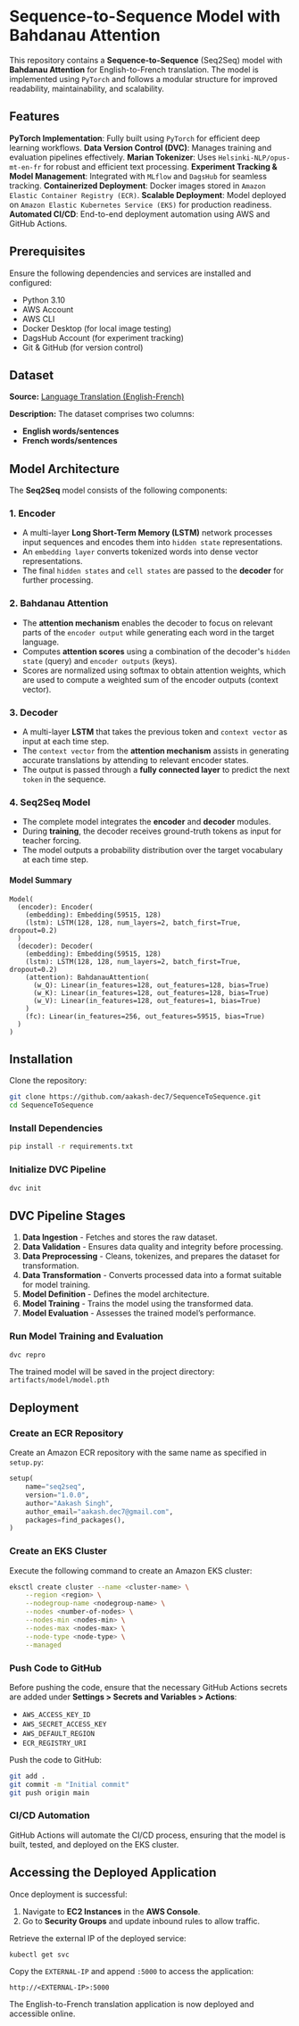 # Sequence-to-Sequence Model with Bahdanau Attention

This repository contains a **Sequence-to-Sequence** (Seq2Seq) model with **Bahdanau Attention** for English-to-French translation. The model is implemented using `PyTorch` and follows a modular structure for improved readability, maintainability, and scalability.

## Features

**PyTorch Implementation**: Fully built using `PyTorch` for efficient deep learning workflows.
**Data Version Control (DVC)**: Manages training and evaluation pipelines effectively.
**Marian Tokenizer**: Uses `Helsinki-NLP/opus-mt-en-fr` for robust and efficient text processing.
**Experiment Tracking & Model Management**: Integrated with `MLflow` and `DagsHub` for seamless tracking.
**Containerized Deployment**: Docker images stored in `Amazon Elastic Container Registry (ECR)`.
**Scalable Deployment**: Model deployed on `Amazon Elastic Kubernetes Service (EKS)` for production readiness.
**Automated CI/CD**: End-to-end deployment automation using AWS and GitHub Actions.

## Prerequisites

Ensure the following dependencies and services are installed and configured:

- Python 3.10
- AWS Account
- AWS CLI
- Docker Desktop (for local image testing)
- DagsHub Account (for experiment tracking)
- Git & GitHub (for version control)

## Dataset

**Source:** [Language Translation (English-French)](https://www.kaggle.com/datasets/devicharith/language-translation-englishfrench)

**Description:**
The dataset comprises two columns:

- **English words/sentences**
- **French words/sentences**

## Model Architecture

The **Seq2Seq** model consists of the following components:

### 1. Encoder

- A multi-layer **Long Short-Term Memory (LSTM)** network processes input sequences and encodes them into `hidden state` representations.
- An `embedding layer` converts tokenized words into dense vector representations.
- The final `hidden states` and `cell states` are passed to the **decoder** for further processing.

### 2. Bahdanau Attention

- The **attention mechanism** enables the decoder to focus on relevant parts of the `encoder output` while generating each word in the target language.
- Computes **attention scores** using a combination of the decoder's `hidden state` (query) and `encoder outputs` (keys).
- Scores are normalized using softmax to obtain attention weights, which are used to compute a weighted sum of the encoder outputs (context vector).

### 3. Decoder

- A multi-layer **LSTM** that takes the previous token and `context vector` as input at each time step.
- The `context vector` from the **attention mechanism** assists in generating accurate translations by attending to relevant encoder states.
- The output is passed through a **fully connected layer** to predict the next `token` in the sequence.

### 4. Seq2Seq Model

- The complete model integrates the **encoder** and **decoder** modules.
- During **training**, the decoder receives ground-truth tokens as input for teacher forcing.
- The model outputs a probability distribution over the target vocabulary at each time step.

#### Model Summary

```text
Model(
  (encoder): Encoder(
    (embedding): Embedding(59515, 128)
    (lstm): LSTM(128, 128, num_layers=2, batch_first=True, dropout=0.2)
  )
  (decoder): Decoder(
    (embedding): Embedding(59515, 128)
    (lstm): LSTM(128, 128, num_layers=2, batch_first=True, dropout=0.2)
    (attention): BahdanauAttention(
      (w_Q): Linear(in_features=128, out_features=128, bias=True)
      (w_K): Linear(in_features=128, out_features=128, bias=True)
      (w_V): Linear(in_features=128, out_features=1, bias=True)
    )
    (fc): Linear(in_features=256, out_features=59515, bias=True)
  )
)
```

## Installation

Clone the repository:

```sh
git clone https://github.com/aakash-dec7/SequenceToSequence.git
cd SequenceToSequence
```

### Install Dependencies

```sh
pip install -r requirements.txt
```

### Initialize DVC Pipeline

```sh
dvc init
```

## DVC Pipeline Stages

1. **Data Ingestion** - Fetches and stores the raw dataset.
2. **Data Validation** - Ensures data quality and integrity before processing.
3. **Data Preprocessing** - Cleans, tokenizes, and prepares the dataset for transformation.
4. **Data Transformation** - Converts processed data into a format suitable for model training.
5. **Model Definition** - Defines the model architecture.
6. **Model Training** - Trains the model using the transformed data.
7. **Model Evaluation** - Assesses the trained model’s performance.

### Run Model Training and Evaluation

```sh
dvc repro
```

The trained model will be saved in the project directory: `artifacts/model/model.pth`

## Deployment

### Create an ECR Repository

Create an Amazon ECR repository with the same name as specified in `setup.py`:

```python
setup(
    name="seq2seq",
    version="1.0.0",
    author="Aakash Singh",
    author_email="aakash.dec7@gmail.com",
    packages=find_packages(),
)
```

### Create an EKS Cluster

Execute the following command to create an Amazon EKS cluster:

```sh
eksctl create cluster --name <cluster-name> \
    --region <region> \
    --nodegroup-name <nodegroup-name> \
    --nodes <number-of-nodes> \
    --nodes-min <nodes-min> \
    --nodes-max <nodes-max> \
    --node-type <node-type> \
    --managed
```

### Push Code to GitHub

Before pushing the code, ensure that the necessary GitHub Actions secrets are added under **Settings > Secrets and Variables > Actions**:

- `AWS_ACCESS_KEY_ID`
- `AWS_SECRET_ACCESS_KEY`
- `AWS_DEFAULT_REGION`
- `ECR_REGISTRY_URI`

Push the code to GitHub:

```sh
git add .
git commit -m "Initial commit"
git push origin main
```

### CI/CD Automation

GitHub Actions will automate the CI/CD process, ensuring that the model is built, tested, and deployed on the EKS cluster.

## Accessing the Deployed Application

Once deployment is successful:

1. Navigate to **EC2 Instances** in the **AWS Console**.
2. Go to **Security Groups** and update inbound rules to allow traffic.

Retrieve the external IP of the deployed service:

```sh
kubectl get svc
```

Copy the `EXTERNAL-IP` and append `:5000` to access the application:

```text
http://<EXTERNAL-IP>:5000
```

The English-to-French translation application is now deployed and accessible online.
